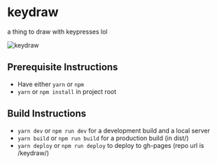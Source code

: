 # keydraw

a thing to draw with keypresses lol

![keydraw](https://i.imgur.com/n3q4kDC.jpg)

## Prerequisite Instructions

- Have either `yarn` or `npm`
- `yarn` or `npm install` in project root

## Build Instructions

- `yarn dev` or `npm run dev` for a development build and a local server
- `yarn build` or `npm run build` for a production build (in dist/)
- `yarn deploy` or `npm run deploy` to deploy to gh-pages (repo url is /keydraw/)
